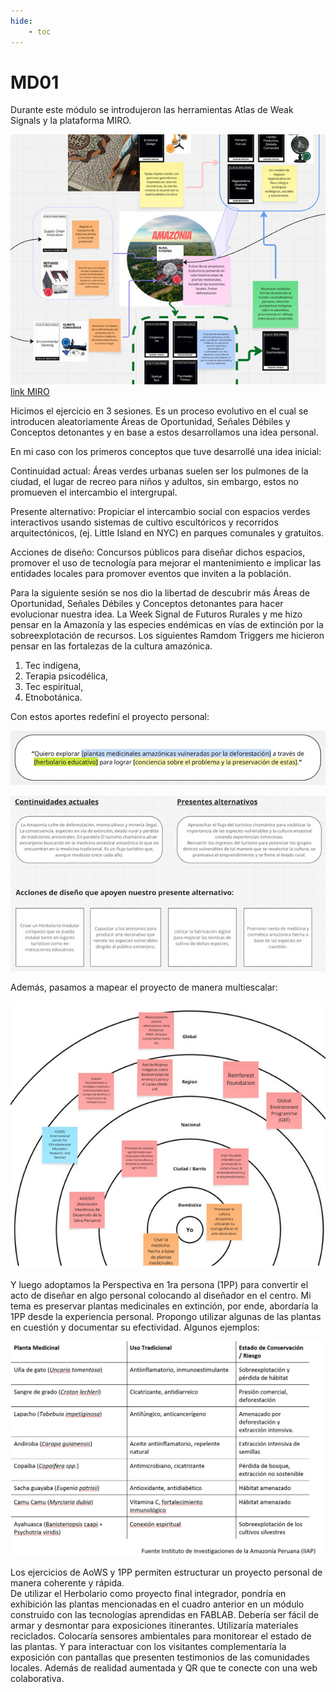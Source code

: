 ```yaml
---
hide:
    - toc
---
```


# MD01

Durante este módulo se introdujeron las herramientas Atlas de Weak Signals y la plataforma MIRO. 


![](../images/MD01/1%20MIRO.jpg)
 [link MIRO](https://miro.com/app/board/uXjVJNzzOUI=/)

Hicimos el ejercicio en 3 sesiones. Es un proceso evolutivo en el cual se introducen aleatoriamente Áreas de Oportunidad, Señales Débiles y Conceptos detonantes y en base a estos desarrollamos una idea personal.

En mi caso con los primeros conceptos que tuve desarrollé una idea inicial:

Continuidad actual: Áreas verdes urbanas suelen ser los pulmones de la ciudad, el lugar de recreo para niños y adultos, sin embargo, estos no promueven el intercambio el intergrupal. 

Presente alternativo: Propiciar el intercambio social con espacios verdes interactivos usando sistemas de cultivo escultóricos y recorridos arquitectónicos, (ej. Little Island en NYC) en parques comunales y gratuitos. 

Acciones de diseño: Concursos públicos para diseñar dichos espacios, promover el uso de tecnología para mejorar el mantenimiento e implicar las entidades locales para promover eventos que inviten a la población.

Para la siguiente sesión se nos dio la libertad de descubrir más Áreas de Oportunidad, Señales Débiles y Conceptos detonantes para hacer evolucionar nuestra idea.
La Week Signal de Futuros Rurales y me hizo pensar en la Amazonía y las especies endémicas en vías de extinción por la sobreexplotación de recursos.
Los siguientes Ramdom Triggers me hicieron pensar en las fortalezas de la cultura amazónica. 
1. Tec indígena, 
1. Terapia psicodélica, 
1. Tec espiritual,
1. Etnobotánica.

Con estos aportes redefiní el proyecto personal:

![](../images/MD01/2%20CONCEPTO.jpg)

![](../images/MD01/3%20DETALLES%20DEL%20PROYECTO.jpg)

Además, pasamos a mapear el proyecto de manera multiescalar:

![](../images/MD01/4%20MULTIESCALA.jpg)

Y luego adoptamos la Perspectiva en 1ra persona (1PP) para convertir el acto de diseñar en algo personal colocando al diseñador en el centro.
Mi tema es preservar plantas medicinales en extinción, por ende, abordaría la 1PP desde la experiencia personal. Propongo utilizar algunas de las plantas en cuestión y documentar su efectividad. Algunos ejemplos:

![](../images/MD01/5%20CUADRO%20ESPECIES.jpg)


Los ejercicios de AoWS y 1PP permiten estructurar un proyecto personal de manera coherente y rápida.   
De utilizar el Herbolario como proyecto final integrador, pondría en exhibición las plantas mencionadas en el cuadro anterior en un módulo construido con las tecnologías aprendidas en FABLAB. Debería ser fácil de armar y desmontar para exposiciones itinerantes. Utilizaría materiales reciclados. Colocaría sensores ambientales para monitorear el estado de las plantas. Y para interactuar con los visitantes complementaría la exposición con pantallas que presenten testimonios de las comunidades locales. Además de realidad aumentada y QR que te conecte con una web colaborativa.


